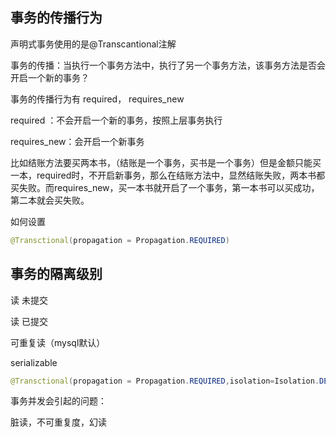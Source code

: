 ## 事务的传播行为

声明式事务使用的是@Transcantional注解

事务的传播：当执行一个事务方法中，执行了另一个事务方法，该事务方法是否会开启一个新的事务？

事务的传播行为有 required， requires_new

required ：不会开启一个新的事务，按照上层事务执行

requires_new：会开启一个新事务

比如结账方法要买两本书，（结账是一个事务，买书是一个事务）但是金额只能买一本，required时，不开启新事务，那么在结账方法中，显然结账失败，两本书都买失败。而requires_new，买一本书就开启了一个事务，第一本书可以买成功，第二本就会买失败。

如何设置

```java
@Transctional(propagation = Propagation.REQUIRED)
```

## 事务的隔离级别

读 未提交

读 已提交

可重复读（mysql默认）

serializable

```java
@Transctional(propagation = Propagation.REQUIRED,isolation=Isolation.DEFAULT)
```

事务并发会引起的问题：

脏读，不可重复度，幻读